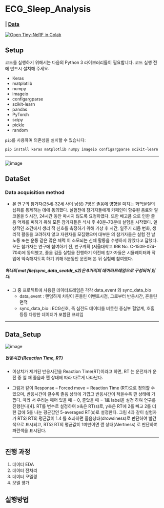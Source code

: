 # ECG_Sleep_Analysis
### | [Data](https://drive.google.com/drive/folders/1G3M5D2xkpku9Uqs1zffJEhc8pAzf89it?usp=sharing)
[![Open Tiny-NeRF in Colab](https://colab.research.google.com/assets/colab-badge.svg)](https://colab.research.google.com/github/bmild/nerf/blob/master/tiny_nerf.ipynb)<br>


## Setup

코드를 실행하기 위해서는 다음의 Python 3 라이브러리들이 필요합니다. 코드 실행 전에 반드시 설치해 주세요.

* Keras
* matplotlib
* numpy
* imageio
* configargparse
* scikit-learn
* pandas
* PyTorch
* scipy
* pickle
* random

`pip`를 사용하여 의존성을 설치할 수 있습니다:

```bash
pip install keras matplotlib numpy imageio configargparse scikit-learn pandas torch scipy
```

---
![image](https://user-images.githubusercontent.com/80832362/263506953-7f5f3cb6-a0e6-4544-be60-40c1d487a7ab.png)

## DataSet
### Data acquisition method
- 본 연구의 참가자(25세-32세 사이 남성) 7명은 졸음에
영향을 미치는 화학물질의 섭취를 통제하는 데에 동의했다.
실험전에 참가자들에게 카페인이 함유된 음료와 알코올을 5
시간, 24시간 동안 마시지 않도록 요청하였다. 또한 배고픔
으로 인한 졸음 억제를 피하기 위해 모든 참가자들은 식사
후 40분–70분에 실험을 시작했다. 일상적인 조건에서 생리
적 신호를 측정하기 위해 기상 후 시간, 일주기 리듬 변화,
생리적 활동을 고려하지 않고 자원자를 모집했으며 대부분
의 참가자들은 실험 전 날 노동 또는 운동 같은 많은 체력
이 소모되는 신체 활동을 수행하지 않았다고 답했다. 모든
참가자는 연구에 참여하기 전, 연구계획 (서울대학교 IRB No. 
C-1509-074-704)에 동의했고, 졸음 검출 실험을 진행하기
이전에 참가자들은 시뮬레이터와 작업에 익숙해지도록 하기
위해 5분동안 운전해 본 뒤 실험에 참여했다.

##### 하나의 mat file(sync_data_seatdr_s2)은 6가지의 데이터프레임으로 구성되어 있다.
- 그 중 프로젝트에 사용된 데이터프레임은 각각 data_event 와 sync_data_bio
  - data_event : 랜덤하게 차량이 흔들린 이벤트시점, 그로부터 반응시간, 흔들린 면적
  - sync_data_bio : ECG신호, 즉 심전도 데이터를 비롯한 중심부 혈압계, 호흡 등등 다양한 데이터가 포함된 프레임
---  
## Data_Setup
![image](https://user-images.githubusercontent.com/80832362/263506489-a15ba07e-6786-49ca-b1a6-05c6893882c3.png)


#####  반응시간 (Reaction Time, RT)
- 이상치가 제거된 반응시간을 Reaction Time(RT)이라고
하면, RT 는 운전자가 운전 중 일 때 졸음과 깬 상태에 따라
다르게 나타난다.
- 그림과 같이 Response – Forced move = Reaction 
Time (RT)으로 정의할 수 있으며, 반응시간이 클수록 졸음
상태에 가깝고 반응시간이 적을수록 깬 상태에 가깝다. 따라
서 우리는 깨어 있을 때 = 0, 졸았을 때 = 1로 label을 설정
하여 연구를 진행한다[4].
RT를 변수로 설정하여 x축은 RT(s)로, y축은 RT에 2를
빼고 2를 더한 값에 5를 나눈 평균값인 5-averaged RT(s)로
설정한다. 그림 4과 같이 실험자가 RT와 RT의 평균값이 1.4
를 초과하면 졸음상태(drowsiness)로 판단하여 빨간색으로
표시되고, RT와 RT의 평균값이 1미만이면 깬 상태(Alertness)
로 판단하여 파란색을 표시된다.
 
  - --------------------------------------------------------------------------------------------------------------------------------------
## 진행 과정
 
1. 데이터 EDA
2. 데이터 전처리  
3. 데이터 모델링
4. 모델 평가

## 실행방법
